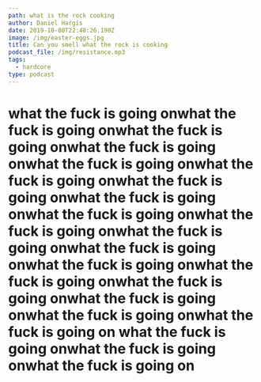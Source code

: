 ```yaml
---
path: what is the rock cooking
author: Daniel Hargis
date: 2019-10-08T22:48:26.190Z
image: /img/easter-eggs.jpg
title: Can you smell what the rock is cooking
podcast_file: /img/resistance.mp3
tags:
  - hardcore
type: podcast
---
```

# what the fuck is going onwhat the fuck is going onwhat the fuck is going onwhat the fuck is going onwhat the fuck is going onwhat the fuck is going onwhat the fuck is going onwhat the fuck is going onwhat the fuck is going onwhat the fuck is going onwhat the fuck is going onwhat the fuck is going onwhat the fuck is going onwhat the fuck is going onwhat the fuck is going onwhat the fuck is going onwhat the fuck is going onwhat the fuck is going on what the fuck is going onwhat the fuck is going onwhat the fuck is going on
